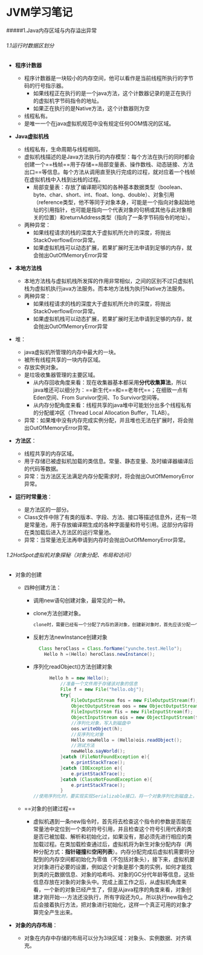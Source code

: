 # JVM学习笔记

#####1.Java内存区域与内存溢出异常

###### 1.1运行时数据区划分

- **程序计数器**
  - 程序计数器是一块较小的内存空间，他可以看作是当前线程所执行的字节码的行号指示器。
    - 如果线程正在执行的是一个java方法，这个计数器记录的是正在执行的虚拟机字节码指令的地址。
    - 如果正在执行的是Native方法，这个计数器则为空
  - 线程私有。
  - 是唯一一个在java虚拟机规范中没有规定任何OOM情况的区域。

- **Java虚拟机栈**
  - 线程私有，生命周期与线程相同。
  - 虚拟机栈描述的是Java方法执行的内存模型：每个方法在执行的同时都会创建一个==栈帧==用于存储==局部变量表、操作数栈、动态链接、方法出口==等信息。每个方法从调用直至执行完成的过程，就对应着一个栈帧在虚拟机栈中入栈到出栈的过程。
    - 局部变量表：存放了编译期可知的各种基本数据类型（boolean、byte、char、short、int、float、long、double）、对象引用（reference类型，他不等同于对象本身，可能是一个指向对象起始地址的引用指针，也可能是指向一个代表对象的句柄或其他与此对象相关的位置）和returnAddress类型（指向了一条字节码指令的地址）。
  - 两种异常：
    - 如果线程请求的栈的深度大于虚拟机所允许的深度，将抛出StackOverflowError异常。
    - 如果虚拟机栈可以动态扩展，若果扩展时无法申请到足够的内存，就会抛出OutOfMemoryError异常
- **本地方法栈**
  - 本地方法栈与虚拟机栈所发挥的作用非常相似，之间的区别不过只虚拟机栈为虚拟机执行java方法服务。而本地方法栈为执行Native方法服务。
  - 两种异常：
    - 如果线程请求的栈的深度大于虚拟机所允许的深度，将抛出StackOverflowError异常。
    - 如果虚拟机栈可以动态扩展，若果扩展时无法申请到足够的内存，就会抛出OutOfMemoryError异常
- 堆：
  - java虚拟机所管理的内存中最大的一块。
  - 被所有线程共享的一块内存区域。
  - 存放实例对象。
  - 是垃圾收集器管理的主要区域。
    - 从内存回收角度来看：现在收集器基本都采用**分代收集算法**，所以java堆还可以细分为：==新生代==和==老年代==；在细致一点有Eden空间、From Survivor空间、To Survivor空间等。
    - 从内存分配角度来看：线程共享的java堆中可能划分出多个线程私有的分配缓冲区（Thread Local Allocation Buffer，TLAB）。
  - 异常：如果堆中没有内存完成实例分配，并且堆也无法在扩展时，将会抛出OutOfMemoryError异常。
- **方法区**：
  - 线程共享的内存区域。
  - 用于存储已被虚拟机加载的类信息。常量、静态变量、及时编译器编译后的代码等数据。
  - 异常：当方法区无法满足内存分配需求时，将会抛出OutOfMemoryError异常。
- **运行时常量池**：
  - 是方法区的一部分。
  - Class文件中除了有类的版本、字段、方法、接口等描述信息外，还有一项是常量池，用于存放编译期生成的各种字面量和符号引用。这部分内容将在类加载后进入方法区的运行常量池。
  - 异常：当常量池无法再申请到内存时会抛出OutOfMemoryError异常。

###### 1.2HotSpot虚拟机对象探秘（对象分配、布局和访问）

- 对象的创建

  - 四种创建方法：

    - 调用new语句创建对象，最常见的一种。

    - clone方法创建对象。

      ```java
      clone时，需要已经有一个分配了内存的源对象，创建新对象时，首先应该分配一个和源对象一样大的内存空间。要调用clone方法需要实现Cloneable接口，由于clone方法是protected的，所以修改Hello类。
      ```

    - 反射方法newInstance创建对象

      ```java
      	Class heroClass = Class.forName("yunche.test.Hello");
          Hello h =(Hello) heroClass.newInstance();
      ```

    - 序列化readObject()方法创建对象

      ```java
      		Hello h = new Hello();
                //准备一个文件用于存储该对象的信息
                File f = new File("hello.obj");
                try{
                    FileOutputStream fos = new FileOutputStream(f);
                    ObjectOutputStream oos = new ObjectOutputStream(fos);
                    FileInputStream fis = new FileInputStream(f);
                    ObjectInputStream ois = new ObjectInputStream(fis)
                    //序列化对象，写入到磁盘中
                    oos.writeObject(h);
                    //反序列化对象
                    Hello newHello = (Hello)ois.readObject();
                    //测试方法
                    newHello.sayWorld();
                }catch (FileNotFoundException e){
                    e.printStackTrace();
                }catch (IOException e){
                    e.printStackTrace();
                }catch (ClassNotFoundException e){
                    e.printStackTrace();
                }
      //使用序列化时，要实现实现Serializable接口，将一个对象序列化到磁盘上，而采用反序列化可以将磁盘上的对象信息转化到内存中.
      ```

  - ==对象的创建过程==

    - 虚拟机遇到一条new指令时，首先将去检查这个指令的参数是否能在常量池中定位到一个类的符号引用，并且检查这个符号引用代表的类是否已被加载、解析和初始化过，如果没有，那必须先进行相应的类加载过程。在类加载检查通过后，虚拟机将为新生对象分配内存（两种分配方式：**指针碰撞**和**空闲列表**）。内存分配完成后虚拟机需要将分配到的内存空间都初始化为零值（不包括对象头），接下来，虚拟机要对对象进行必要的设置，例如这个对象是那个类的实例，如何才能找到类的元数据信息、对象的哈希吗、对象的GC分代年龄等信息，这些信息存放在对象的对象头中。完成上面工作之后，从虚拟机角度来看，一个新的对象已经产生了，但是从java程序的角度来看，对象创建才刚开始---<init>方法还没执行，所有字段还为0,。所以执行new指令之后会接着执行<init>方法，把对象进行初始化，这样一个真正可用的对象才算完全产生出来。

- **对象的内存布局**：

  -  对象在内存中存储的布局可以分为3块区域：对象头、实例数据、对齐填充。
